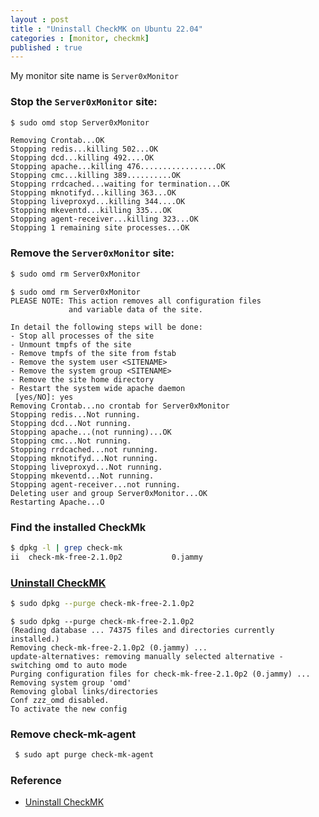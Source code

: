 ```yaml
---
layout : post
title : "Uninstall CheckMK on Ubuntu 22.04"
categories : [monitor, checkmk]
published : true
---
```


My monitor site name is `Server0xMonitor`

### Stop the `Server0xMonitor` site:

```bash
$ sudo omd stop Server0xMonitor
```

```console
Removing Crontab...OK
Stopping redis...killing 502...OK
Stopping dcd...killing 492....OK
Stopping apache...killing 476.................OK
Stopping cmc...killing 389..........OK
Stopping rrdcached...waiting for termination...OK
Stopping mknotifyd...killing 363...OK
Stopping liveproxyd...killing 344....OK
Stopping mkeventd...killing 335...OK
Stopping agent-receiver...killing 323...OK
Stopping 1 remaining site processes...OK
```

### Remove  the `Server0xMonitor` site:

```bash
$ sudo omd rm Server0xMonitor
```

```console
$ sudo omd rm Server0xMonitor
PLEASE NOTE: This action removes all configuration files
             and variable data of the site.

In detail the following steps will be done:
- Stop all processes of the site
- Unmount tmpfs of the site
- Remove tmpfs of the site from fstab
- Remove the system user <SITENAME>
- Remove the system group <SITENAME>
- Remove the site home directory
- Restart the system wide apache daemon
 [yes/NO]: yes
Removing Crontab...no crontab for Server0xMonitor
Stopping redis...Not running.
Stopping dcd...Not running.
Stopping apache...(not running)...OK
Stopping cmc...Not running.
Stopping rrdcached...not running.
Stopping mknotifyd...Not running.
Stopping liveproxyd...Not running.
Stopping mkeventd...Not running.
Stopping agent-receiver...not running.
Deleting user and group Server0xMonitor...OK
Restarting Apache...O
```

### Find the installed CheckMk
```bash
$ dpkg -l | grep check-mk
ii  check-mk-free-2.1.0p2           0.jammy                                         amd64        Checkmk - Best-in-class infrastructure & application monitoring
```


### [Uninstall CheckMK](https://linux.how2shout.com/how-to-install-checkmk-on-ubuntu-22-04-lts-jammy-linux/#10_Uninstall_CheckMK)

```bash
$ sudo dpkg --purge check-mk-free-2.1.0p2
```

```console
$ sudo dpkg --purge check-mk-free-2.1.0p2
(Reading database ... 74375 files and directories currently installed.)
Removing check-mk-free-2.1.0p2 (0.jammy) ...
update-alternatives: removing manually selected alternative - switching omd to auto mode
Purging configuration files for check-mk-free-2.1.0p2 (0.jammy) ...
Removing system group 'omd'
Removing global links/directories
Conf zzz_omd disabled.
To activate the new config

```


### Remove check-mk-agent
```bash
 $ sudo apt purge check-mk-agent 
```

### Reference

* [Uninstall CheckMK](https://linux.how2shout.com/how-to-install-checkmk-on-ubuntu-22-04-lts-jammy-linux/#10_Uninstall_CheckMK)